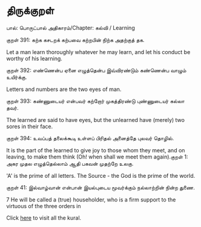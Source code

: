 ﻿திருக்குறள்
===============================================================================
பால்: பொருட்பால்
அதிகாரம்/Chapter: கல்வி / Learning 

குறள் 391:
கற்க கசடறக் கற்பவை கற்றபின்
நிற்க அதற்குத் தக.

Let a man learn thoroughly whatever he may learn, and let his conduct be worthy
of his learning.

குறள் 392:
எண்ணென்ப ஏனை எழுத்தென்ப இவ்விரண்டும்
கண்ணென்ப வாழும் உயிர்க்கு.

Letters and numbers are the two eyes of man.

குறள் 393:
கண்ணுடையர் என்பவர் கற்றோர் முகத்திரண்டு
புண்ணுடையர் கல்லா தவர்.

The learned are said to have eyes, but the unlearned have (merely) two sores 
in their face.

குறள் 394:
உவப்பத் தலைக்கூடி உள்ளப் பிரிதல்
அனைத்தே புலவர் தொழில்.

It is the part of the learned to give joy to those whom they meet, and on 
leaving, to make them think (Oh! when shall we meet them again).குறள் 1:
 அகர முதல எழுத்தெல்லாம் ஆதி
 பகவன் முதற்றே உலகு.

 'A' is the prime of all letters. The Source - the God is the prime of the world.

குறள் 41:
இல்வாழ்வான் என்பான் இயல்புடைய மூவர்க்கும்
நல்லாற்றின் நின்ற துணை.

7 He will be called a (true) householder, who is a firm support to the virtuous of the three orders in

 Click [here](http://www.thirukkural.com) to visit all the kural.

